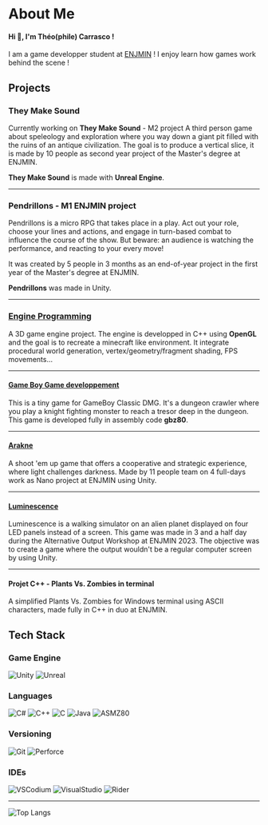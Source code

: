 # About Me 

#### Hi 👋, I'm Théo(phile) Carrasco !

I am a game developper student at [ENJMIN](https://enjmin.cnam.fr/enjmin/ecole-nationale-du-jeu-et-des-medias-interactifs-accueil-1126103.kjsp) !
I enjoy learn how games work behind the scene !

## Projects

### **They Make Sound**

Currently working on **They Make Sound** - M2 project
A third person game about speleology and exploration where you way down a giant pit filled with the ruins of an antique civilization. The goal is to produce a vertical slice, it is made by 10 people as second year project of the Master's degree at ENJMIN. 

**They Make Sound** is made with **Unreal Engine**.

---

### **Pendrillons** - M1 ENJMIN project
Pendrillons is a micro RPG that takes place in a play. Act out your role, choose your lines and actions, and engage in turn-based combat to influence the course of the show. But beware: an audience is watching the performance, and reacting to your every move!

It was created by 5 people in 3 months as an end-of-year project in the first year of the Master's degree at ENJMIN.

**Pendrillons** was made in Unity.

---

### [**Engine Programming**](https://github.com/EyeCrown/Engine_Programming)
A 3D game engine project. The engine is developped in C++ using **OpenGL** and the goal is to recreate a minecraft like environment. It integrate procedural world generation, vertex/geometry/fragment shading, FPS movements...

---

#### [**Game Boy Game developpement**](https://github.com/EyeCrown/GB_TopDownGame)
This is a tiny game for GameBoy Classic DMG. It's a dungeon crawler where you play a knight fighting monster to reach a tresor deep in the dungeon. This game is developed fully in assembly code **gbz80**.

---

#### [**Arakne**](https://github.com/EyeCrown/Arakne) 
A shoot 'em up game that offers a cooperative and strategic experience, where light challenges darkness. Made by 11 people team on 4 full-days work as Nano project at ENJMIN using Unity.

---

#### [**Luminescence**](https://github.com/EyeCrown/Luminescence)
Luminescence is a walking simulator on an alien planet displayed on four LED panels instead of a screen. This game was made in 3 and a half day during the Alternative Output Workshop at ENJMIN 2023. The objective was to create a game where the output wouldn't be a regular computer screen by using Unity.

---

#### **Projet C++** - Plants Vs. Zombies in terminal
A simplified Plants Vs. Zombies for Windows terminal using ASCII characters, made fully in C++ in duo at ENJMIN.

## Tech Stack

### Game Engine
![Unity](https://img.shields.io/badge/Unity-ffffff?style=for-the-badge&logo=unity&logoColor=000000)
![Unreal](https://img.shields.io/badge/Unreal-100000?style=for-the-badge&logo=unrealengine&logoColor=white)

### Languages
![C#](https://img.shields.io/badge/C%23-954a94?style=for-the-badge)
![C++](https://img.shields.io/badge/C++-6796d1?style=for-the-badge)
![C](https://img.shields.io/badge/C-616dc1?style=for-the-badge)
![Java](https://img.shields.io/badge/Java-2875c1?style=for-the-badge)
![ASMZ80](https://img.shields.io/badge/ASM--GBZ80-36622d?style=for-the-badge)

### Versioning
![Git](https://img.shields.io/badge/Git-eb4b1b?style=for-the-badge&logo=git&logoColor=efefe7)
![Perforce](https://img.shields.io/badge/Perforce-3b6eb7?style=for-the-badge&logo=perforce&logoColor=ffffff)

### IDEs
![VSCodium](https://img.shields.io/badge/VSCodium-3b6eb7?style=for-the-badge&logo=vscodium&logoColor=ffffff)
![VisualStudio](https://img.shields.io/badge/Visual_Studio-5C2D91?style=for-the-badge&logo=visual%20studio&logoColor=white)
![Rider](https://img.shields.io/badge/Rider-ffffff?style=for-the-badge&logo=rider&logoColor=000000)

---
![Top Langs](https://github-readme-stats.vercel.app/api/top-langs/?username=eyecrown&show_icons=true&locale=en&layout=compact)



<!--
**EyeCrown/EyeCrown** is a ✨ _special_ ✨ repository because its `README.md` (this file) appears on your GitHub profile.

Here are some ideas to get you started:

- 🔭 I’m currently working on ...
- 🌱 I’m currently learning ...
- 👯 I’m looking to collaborate on ...
- 🤔 I’m looking for help with ...
- 💬 Ask me about ...
- 📫 How to reach me: ...
- 😄 Pronouns: ...
- ⚡ Fun fact: ...
-->